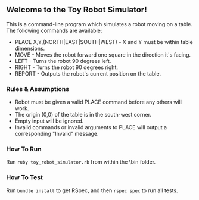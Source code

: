 ## Welcome to the Toy Robot Simulator!

This is a command-line program which simulates a robot moving on a table. The following commands are available:

* PLACE X,Y,(NORTH|EAST|SOUTH|WEST) - X and Y must be within table dimensions.
* MOVE - Moves the robot forward one square in the direction it's facing.
* LEFT - Turns the robot 90 degrees left.
* RIGHT - Turns the robot 90 degrees right.
* REPORT - Outputs the robot's current position on the table.

### Rules & Assumptions

* Robot must be given a valid PLACE command before any others will work.
* The origin (0,0) of the table is in the south-west corner.
* Empty input will be ignored.
* Invalid commands or invalid arguments to PLACE will output a corresponding "Invalid" message.

### How To Run

Run `ruby toy_robot_simulator.rb` from within the \bin folder.


### How To Test

Run `bundle install` to get RSpec, and then `rspec spec` to run all tests.